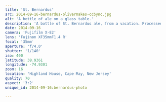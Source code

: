 ```yaml
---
title: 'St. Bernardus'
src: 2014-09-16-bernardus-olivermakes-ccbync.jpg
alt: 'A bottle of ale on a glass table.'
description: 'A bottle of St. Bernardus ale, from a vacation. Processed with [VSCO Film 04](http://vsco.co/film) (Fuji Astia 100F Balance Warm).'
date: 2014-09-16
camera: 'Fujifilm X-E2'
lens: 'Fujinon XF35mmF1.4 R'
focal: '35mm'
aperture: 'f/4.0'
shutter: '1/140'
iso: 400
latitude: 38.9361
longitude: -74.9301
zoom: 16
location: 'Highland House, Cape May, New Jersey'
quality: 70
aspect: '3:2'
unique_id: 2014-09-16:bernardus-photo

---
```

